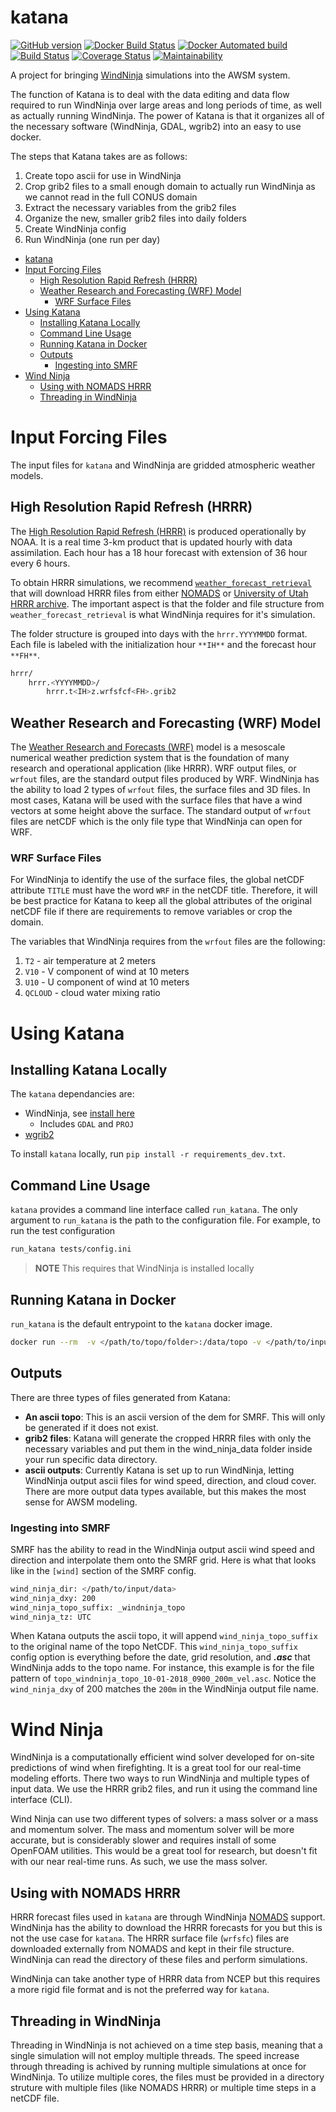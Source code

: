 # katana

[![GitHub version](https://badge.fury.io/gh/USDA-ARS-NWRC%2Fkatana.svg)](https://badge.fury.io/gh/USDA-ARS-NWRC%2Fkatana)
[![Docker Build Status](https://img.shields.io/docker/build/usdaarsnwrc/katana.svg)](https://hub.docker.com/r/usdaarsnwrc/katana/)
[![Docker Automated build](https://img.shields.io/docker/automated/usdaarsnwrc/katana.svg)](https://hub.docker.com/r/usdaarsnwrc/katana/)
[![Build Status](https://travis-ci.com/USDA-ARS-NWRC/katana.svg?branch=master)](https://travis-ci.com/USDA-ARS-NWRC/katana)
[![Coverage Status](https://coveralls.io/repos/github/USDA-ARS-NWRC/katana/badge.svg?branch=master)](https://coveralls.io/github/USDA-ARS-NWRC/katana?branch=master)
[![Maintainability](https://api.codeclimate.com/v1/badges/02c98487a2fdd524e6e9/maintainability)](https://codeclimate.com/github/USDA-ARS-NWRC/katana/maintainability)

A project for bringing [WindNinja] simulations into the AWSM system.

[WindNinja]: https://github.com/firelab/windninja

The function of Katana is to deal with the data editing and data flow required to run WindNinja over large areas and long periods of time, as well as actually running WindNinja. The power of Katana is that it organizes all of the necessary software (WindNinja, GDAL, wgrib2) into an easy to use docker.

The steps that Katana takes are as follows:

1. Create topo ascii for use in WindNinja
2. Crop grib2 files to a small enough domain to actually run WindNinja as we cannot read in the full CONUS domain
3. Extract the necessary variables from the grib2 files
4. Organize the new, smaller grib2 files into daily folders
5. Create WindNinja config
6. Run WindNinja (one run per day)

- [katana](#katana)
- [Input Forcing Files](#input-forcing-files)
  - [High Resolution Rapid Refresh (HRRR)](#high-resolution-rapid-refresh-hrrr)
  - [Weather Research and Forecasting (WRF) Model](#weather-research-and-forecasting-wrf-model)
    - [WRF Surface Files](#wrf-surface-files)
- [Using Katana](#using-katana)
  - [Installing Katana Locally](#installing-katana-locally)
  - [Command Line Usage](#command-line-usage)
  - [Running Katana in Docker](#running-katana-in-docker)
  - [Outputs](#outputs)
    - [Ingesting into SMRF](#ingesting-into-smrf)
- [Wind Ninja](#wind-ninja)
  - [Using with NOMADS HRRR](#using-with-nomads-hrrr)
  - [Threading in WindNinja](#threading-in-windninja)

# Input Forcing Files

The input files for `katana` and WindNinja are gridded atmospheric weather models.

## High Resolution Rapid Refresh (HRRR)

The [High Resolution Rapid Refresh (HRRR)](https://rapidrefresh.noaa.gov/hrrr/) is produced operationally by NOAA. It is a real time 3-km product that is updated hourly with data assimilation. Each hour has a 18 hour forecast with extension of 36 hour every 6 hours.

To obtain HRRR simulations, we recommend [`weather_forecast_retrieval`](https://github.com/USDA-ARS-NWRC/weather_forecast_retrieval) that will download HRRR files from either [NOMADS](http://nomads.ncep.noaa.gov/) or [University of Utah HRRR archive](http://home.chpc.utah.edu/~u0553130/Brian_Blaylock/cgi-bin/hrrr_download.cgi). The important aspect is that the folder and file structure from `weather_forecast_retrieval` is what WindNinja requires for it's simulation.

The folder structure is grouped into days with the `hrrr.YYYYMMDD` format. Each file is labeled with the initialization hour `**IH**` and the forecast hour `**FH**`.

```bash
hrrr/
    hrrr.<YYYYMMDD>/
        hrrr.t<IH>z.wrfsfcf<FH>.grib2
```

## Weather Research and Forecasting (WRF) Model

The [Weather Research and Forecasts (WRF)](https://www.mmm.ucar.edu/weather-research-and-forecasting-model) model is a mesoscale numerical weather prediction system that is the foundation of many research and operational application (like HRRR). WRF output files, or `wrfout` files, are the standard output files produced by WRF. WindNinja has the ability to load 2 types of `wrfout` files, the surface files and 3D files. In most cases, Katana will be used with the surface files that have a wind vectors at some height above the surface. The standard output of `wrfout` files are netCDF which is the only file type that WindNinja can open for WRF.

### WRF Surface Files

For WindNinja to identify the use of the surface files, the global netCDF attribute `TITLE` must have the word `WRF` in the netCDF title. Therefore, it will be best practice for Katana to keep all the global attributes of the original netCDF file if there are requirements to remove variables or crop the domain.

The variables that WindNinja requires from the `wrfout` files are the following:

1. `T2` - air temperature at 2 meters
2. `V10` - V component of wind at 10 meters
3. `U10` - U component of wind at 10 meters
4. `QCLOUD` - cloud water mixing ratio

# Using Katana

## Installing Katana Locally

The `katana` dependancies are:

- WindNinja, see [install here](https://github.com/firelab/windninja/wiki)
  - Includes `GDAL` and `PROJ`
- [wgrib2](https://www.cpc.ncep.noaa.gov/products/wesley/wgrib2/)
  
To install `katana` locally, run `pip install -r requirements_dev.txt`.

## Command Line Usage

`katana` provides a command line interface called `run_katana`. The only argument to `run_katana` is the path to the configuration file. For example, to run the test configuration

```bash
run_katana tests/config.ini
```

> **NOTE** This requires that WindNinja is installed locally

## Running Katana in Docker

`run_katana` is the default entrypoint to the `katana` docker image.

```bash
docker run --rm  -v </path/to/topo/folder>:/data/topo -v </path/to/input/data>:/data/input   -v </path/to/output>:/data/output  --user 1008:4 usdaarsnwrc/katana /data/topo/katana_config.ini
```

## Outputs

There are three types of files generated from Katana:

- **An ascii topo**: This is an ascii version of the dem for SMRF. This will only be generated if it does not exist.
- **grib2 files**: Katana will generate the cropped HRRR files with only the necessary variables and put them in the wind_ninja_data folder inside your run specific data directory.
- **ascii outputs**: Currently Katana is set up to run WindNinja, letting WindNinja output ascii files for wind speed, direction, and cloud cover. There are more output data types available, but this makes the most sense for AWSM modeling.

### Ingesting into SMRF

SMRF has the ability to read in the WindNinja output ascii wind speed and direction and interpolate them onto the SMRF grid. Here is what that looks like in the `[wind]` section of the SMRF config.

```bash
wind_ninja_dir: </path/to/input/data>
wind_ninja_dxy: 200
wind_ninja_topo_suffix: _windninja_topo
wind_ninja_tz: UTC
```

When Katana outputs the ascii topo, it will append `wind_ninja_topo_suffix` to the original name of the topo NetCDF. This `wind_ninja_topo_suffix` config option is everything before the date, grid resolution, and ***.asc*** that WindNinja adds to the topo name. For instance, this example is for the file pattern of `topo_windninja_topo_10-01-2018_0900_200m_vel.asc`. Notice the `wind_ninja_dxy` of 200 matches the `200m` in the WindNinja output file name.

# Wind Ninja

WindNinja is a computationally efficient wind solver developed for on-site predictions of wind when firefighting. It is a great tool for our real-time modeling efforts. There two ways to run WindNinja and multiple types of input data. We use the HRRR grib2 files, and run it using the command line interface (CLI).

Wind Ninja can use two different types of solvers: a mass solver or a mass and momentum solver. The mass and momentum solver will be more accurate, but is considerably slower and requires install of some OpenFOAM utilities. This would be a great tool for research, but doesn't fit with our near real-time runs. As such, we use the mass solver.

## Using with NOMADS HRRR

HRRR forecast files used in `katana` are through WindNinja [NOMADS](http://nomads.ncep.noaa.gov/) support. WindNinja has the ability to download the HRRR forecasts for you but this is not the use case for `katana`. The HRRR surface file (`wrfsfc`) files are downloaded externally from NOMADS and kept in their file structure. WindNinja can read the directory of these files and perform simulations.

WindNinja can take another type of HRRR data from NCEP but this requires a more rigid file format and is not the preferred way for `katana`.

## Threading in WindNinja

Threading in WindNinja is not achieved on a time step basis, meaning that a single simulation will not employ multiple threads. The speed increase through threading is achived by running multiple simulations at once for WindNinja. To utilize multiple cores, the files must be provided in a directory struture with multiple files (like NOMADS HRRR) or multiple time steps in a netCDF file.

